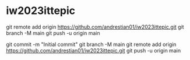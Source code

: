 # iw2023ittepic

git remote add origin https://github.com/andrestian01/iw2023ittepic.git
git branch -M main
git push -u origin main

git commit -m "Initial commit"
git branch -M main
git remote add origin https://github.com/andrestian01/iw2023ittepic.git
git push -u origin main